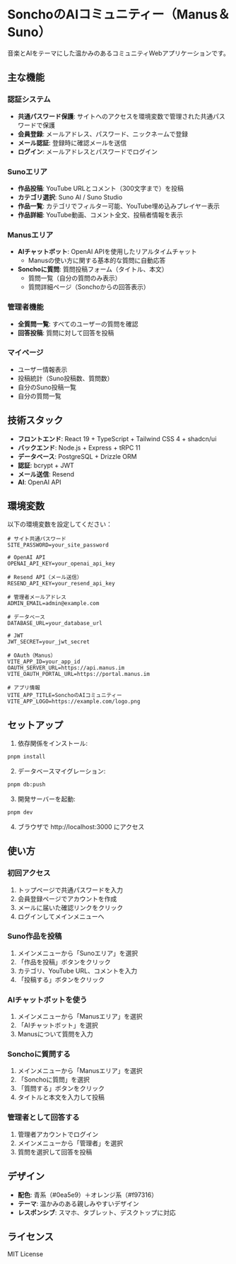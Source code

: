 # SonchoのAIコミュニティー（Manus＆Suno）

音楽とAIをテーマにした温かみのあるコミュニティWebアプリケーションです。

## 主な機能

### 認証システム
- **共通パスワード保護**: サイトへのアクセスを環境変数で管理された共通パスワードで保護
- **会員登録**: メールアドレス、パスワード、ニックネームで登録
- **メール認証**: 登録時に確認メールを送信
- **ログイン**: メールアドレスとパスワードでログイン

### Sunoエリア
- **作品投稿**: YouTube URLとコメント（300文字まで）を投稿
- **カテゴリ選択**: Suno AI / Suno Studio
- **作品一覧**: カテゴリでフィルター可能、YouTube埋め込みプレイヤー表示
- **作品詳細**: YouTube動画、コメント全文、投稿者情報を表示

### Manusエリア
- **AIチャットボット**: OpenAI APIを使用したリアルタイムチャット
  - Manusの使い方に関する基本的な質問に自動応答
- **Sonchoに質問**: 質問投稿フォーム（タイトル、本文）
  - 質問一覧（自分の質問のみ表示）
  - 質問詳細ページ（Sonchoからの回答表示）

### 管理者機能
- **全質問一覧**: すべてのユーザーの質問を確認
- **回答投稿**: 質問に対して回答を投稿

### マイページ
- ユーザー情報表示
- 投稿統計（Suno投稿数、質問数）
- 自分のSuno投稿一覧
- 自分の質問一覧

## 技術スタック

- **フロントエンド**: React 19 + TypeScript + Tailwind CSS 4 + shadcn/ui
- **バックエンド**: Node.js + Express + tRPC 11
- **データベース**: PostgreSQL + Drizzle ORM
- **認証**: bcrypt + JWT
- **メール送信**: Resend
- **AI**: OpenAI API

## 環境変数

以下の環境変数を設定してください：

```
# サイト共通パスワード
SITE_PASSWORD=your_site_password

# OpenAI API
OPENAI_API_KEY=your_openai_api_key

# Resend API（メール送信）
RESEND_API_KEY=your_resend_api_key

# 管理者メールアドレス
ADMIN_EMAIL=admin@example.com

# データベース
DATABASE_URL=your_database_url

# JWT
JWT_SECRET=your_jwt_secret

# OAuth（Manus）
VITE_APP_ID=your_app_id
OAUTH_SERVER_URL=https://api.manus.im
VITE_OAUTH_PORTAL_URL=https://portal.manus.im

# アプリ情報
VITE_APP_TITLE=SonchoのAIコミュニティー
VITE_APP_LOGO=https://example.com/logo.png
```

## セットアップ

1. 依存関係をインストール:
```bash
pnpm install
```

2. データベースマイグレーション:
```bash
pnpm db:push
```

3. 開発サーバーを起動:
```bash
pnpm dev
```

4. ブラウザで http://localhost:3000 にアクセス

## 使い方

### 初回アクセス
1. トップページで共通パスワードを入力
2. 会員登録ページでアカウントを作成
3. メールに届いた確認リンクをクリック
4. ログインしてメインメニューへ

### Suno作品を投稿
1. メインメニューから「Sunoエリア」を選択
2. 「作品を投稿」ボタンをクリック
3. カテゴリ、YouTube URL、コメントを入力
4. 「投稿する」ボタンをクリック

### AIチャットボットを使う
1. メインメニューから「Manusエリア」を選択
2. 「AIチャットボット」を選択
3. Manusについて質問を入力

### Sonchoに質問する
1. メインメニューから「Manusエリア」を選択
2. 「Sonchoに質問」を選択
3. 「質問する」ボタンをクリック
4. タイトルと本文を入力して投稿

### 管理者として回答する
1. 管理者アカウントでログイン
2. メインメニューから「管理者」を選択
3. 質問を選択して回答を投稿

## デザイン

- **配色**: 青系（#0ea5e9）＋オレンジ系（#f97316）
- **テーマ**: 温かみのある親しみやすいデザイン
- **レスポンシブ**: スマホ、タブレット、デスクトップに対応

## ライセンス

MIT License


